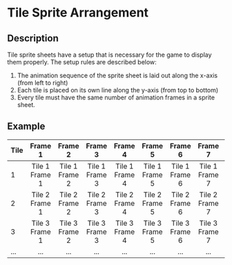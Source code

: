 # Tile Sprite Arrangement

## Description
Tile sprite sheets have a setup that is necessary for the game to display them properly. The setup rules are described
below:
1. The animation sequence of the sprite sheet is laid out along the x-axis (from left to right)
2. Each tile is placed on its own line along the y-axis (from top to bottom)
3. Every tile must have the same number of animation frames in a sprite sheet.

## Example

| Tile |      Frame 1       |      Frame 2       |       Frame 3       |       Frame 4       |       Frame 5       |       Frame 6       |       Frame 7       |       Frame 8       | ... |
|:-----|:------------------:|:------------------:|:-------------------:|:-------------------:|:-------------------:|:-------------------:|:-------------------:|:-------------------:|-----|
| 1    | Tile 1<br/>Frame 1 | Tile 1<br/>Frame 2 | Tile 1 <br/>Frame 3 | Tile 1 <br/>Frame 4 | Tile 1 <br/>Frame 5 | Tile 1 <br/>Frame 6 | Tile 1 <br/>Frame 7 | Tile 1 <br/>Frame 8 | ... |
| 2    | Tile 2<br/>Frame 1 | Tile 2<br/>Frame 2 | Tile 2 <br/>Frame 3 | Tile 2 <br/>Frame 4 | Tile 2 <br/>Frame 5 | Tile 2 <br/>Frame 6 | Tile 2 <br/>Frame 7 | Tile 2 <br/>Frame 8 | ... |
| 3    | Tile 3<br/>Frame 1 | Tile 3<br/>Frame 2 | Tile 3 <br/>Frame 3 | Tile 3 <br/>Frame 4 | Tile 3 <br/>Frame 5 | Tile 3 <br/>Frame 6 | Tile 3 <br/>Frame 7 | Tile 3 <br/>Frame 8 | ... |
| ...  |        ...         |        ...         |         ...         |         ...         |         ...         |         ...         |         ...         |         ...         | ... |
